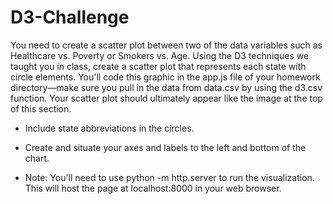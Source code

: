 # D3-Challenge

You need to create a scatter plot between two of the data variables such as Healthcare vs. Poverty or Smokers vs. Age.
Using the D3 techniques we taught you in class, create a scatter plot that represents each state with circle elements. You'll code this graphic in the app.js file of your homework directory—make sure you pull in the data from data.csv by using the d3.csv function. Your scatter plot should ultimately appear like the image at the top of this section.


- Include state abbreviations in the circles.


- Create and situate your axes and labels to the left and bottom of the chart.


- Note: You'll need to use python -m http.server to run the visualization. This will host the page at localhost:8000 in your web browser.